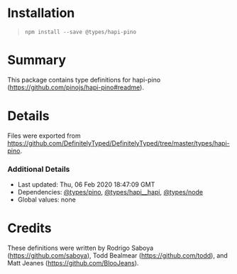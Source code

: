 # Installation
> `npm install --save @types/hapi-pino`

# Summary
This package contains type definitions for hapi-pino (https://github.com/pinojs/hapi-pino#readme).

# Details
Files were exported from https://github.com/DefinitelyTyped/DefinitelyTyped/tree/master/types/hapi-pino.

### Additional Details
 * Last updated: Thu, 06 Feb 2020 18:47:09 GMT
 * Dependencies: [@types/pino](https://npmjs.com/package/@types/pino), [@types/hapi__hapi](https://npmjs.com/package/@types/hapi__hapi), [@types/node](https://npmjs.com/package/@types/node)
 * Global values: none

# Credits
These definitions were written by Rodrigo Saboya (https://github.com/saboya), Todd Bealmear (https://github.com/todd), and Matt Jeanes (https://github.com/BlooJeans).
